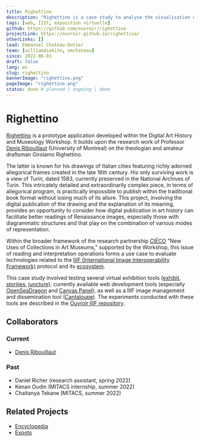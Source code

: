 ```yaml
---
title: Righettino
description: "Righettino is a case study to analyse the visualisation of IIIF high resolution images"
tags: [web, IIIF, exposition virtuelle]
github: https://github.com/ouvroir/righettino
projectLink: https://ouvroir.github.io/righettino/
otherLinks: []
lead: Emmanuel Chateau-Dutier
team: [williamdiakite, emchateau]
since: 2022-06-01
draft: false
lang: en
slug: righettino
bannerImage: "righettino.png"
pageImage: "righettino.png"
status: done # planned | ongoing | done
---
```


# Righettino

<!-- Project Description -->

[Righettino](https://ouvroir.github.io/righettino/) is a prototype application developed within the Digital Art History and Museology Workshop. It builds upon the research work of Professor [Denis Ribouillaut](https://histart.umontreal.ca/repertoire-departement/professeur/in/in19365/sg/Denis%20Ribouillault/) (University of Montreal) on the theologian and amateur draftsman Girolamo Righettino.

The latter is known for his drawings of Italian cities featuring richly adorned allegorical frames created in the late 16th century. His only surviving work is a view of Turin, dated 1583, currently preserved in the National Archives of Turin. This intricately detailed and extraordinarily complex piece, in terms of allegorical program, is practically impossible to publish within the traditional book format without losing much of its allure. This project, involving the digital publication of the drawing and the <!--manuscript written by Righettino--> explanation of its meaning, provides an opportunity to consider how digital publication in art history can facilitate better readings of Renaissance images, especially those with diagrammatic structures and that play on the combination of various modes of representation.

Within the broader framework of the research partnership [CIÉCO](http://cieco.umontreal.ca/) "New Uses of Collections in Art Museums," supported by the Workshop, this issue of reading and interpretation operations forms a use case to evaluate technologies related to the [IIIF (International Image Interoperability Framework)](https://iiif.io/) protocol and its [ecosystem](https://github.com/IIIF/awesome-iiif).

This case study involved testing several virtual exhibition tools ([exhibit](https://www.exhibit.so/), [storiiies](http://storiiies.cogapp.com/), [juncture](https://juncture-digital.org/)), currently available web development tools (especially [OpenSeaDragon](https://openseadragon.github.io/) and [Canvas Panel](https://iiif-canvas-panel.netlify.app/)), as well as a IIIF image management and dissemination tool ([Cantaloupe](https://cantaloupe-project.github.io/)). The experiments conducted with these tools are described in the [Ouvroir IIIF repository](https://github.com/ouvroir/IIIF/tree/main/documentation).

## Collaborators

### Current

- [Denis Ribouillaut](https://histart.umontreal.ca/repertoire-departement/professeur/in/in19365/sg/Denis%20Ribouillault/)

### Past

- Daniel Richer (research assistant, spring 2022)
- Kenan Oudin (MITACS internship, summer 2022)
- Chaitanya Tekane (MITACS, summer 2022)

## Related Projects

- [Encyclopedia](https://ouvroir.umontreal.ca/fr/projets/encyclopedie/)
- [Expots](https://ouvroir.umontreal.ca/fr/projets/expots/)

<!-- Publications, Exhibitions, Articles, Conferences -->

<!--publications, expos, articles, conférences-->
